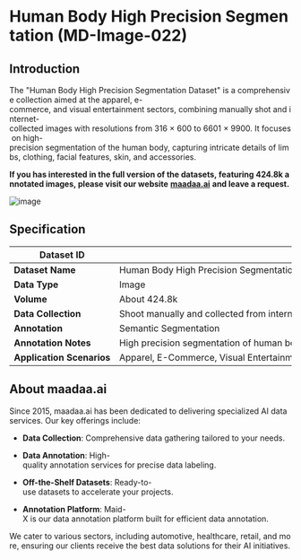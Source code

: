 # Human Body High Precision Segmentation (MD-Image-022)

## Introduction

The "Human Body High Precision Segmentation Dataset" is a comprehensive collection aimed at the apparel, e-commerce, and visual entertainment sectors, combining manually shot and internet-collected images with resolutions from 316 × 600 to 6601 × 9900. It focuses on high-precision segmentation of the human body, capturing intricate details of limbs, clothing, facial features, skin, and accessories.

**If you has interested in the full version of the datasets, featuring 424.8k annotated images, please visit our website** [**maadaa.ai**](maadaa.ai) **and leave a request.** 

![image](https://alidocs.oss-cn-zhangjiakou.aliyuncs.com/res/5VLqXQbbypwYOX19/img/b5dfa027-d6d4-4b19-95a7-821c99394fe6.jpg?x-oss-process=image/crop,x_0,y_515,w_1707,h_1579/ignore-error,1)

## Specification

|  **Dataset ID**  |  MD-Image-022  |
| --- | --- |
|  **Dataset Name**  |  Human Body High Precision Segmentation Dataset  |
|  **Data Type**  |  Image  |
|  **Volume**  |  About 424.8k  |
|  **Data Collection**  |  Shoot manually and collected from internet, image resolution ranges from 316\*600 to 6601\*9900  |
|  **Annotation**  |  Semantic Segmentation  |
|  **Annotation Notes**  |  High precision segmentation of human body, including limbs (left and right arms or upper and lower arms + left and right legs or legs), clothing (coats, jackets, dresses, dresses, dresses, skirts, coats, socks, trousers, ties), facial thinning (eyebrows, eyes, nose, mouth, beard), skin (skin color differentiates in some cases), caps, hair, accessories (Accessories, bags, belts, gloves, scarves), backgrounds, etc.)  |
|  **Application Scenarios**  |  Apparel, E-Commerce, Visual Entertainment  |

## About maadaa.ai

Since 2015, maadaa.ai has been dedicated to delivering specialized AI data services. Our key offerings include:

*   **Data Collection**: Comprehensive data gathering tailored to your needs.
    
*   **Data Annotation**: High-quality annotation services for precise data labeling.
    
*   **Off-the-Shelf Datasets**: Ready-to-use datasets to accelerate your projects.
    
*   **Annotation Platform**: Maid-X is our data annotation platform built for efficient data annotation.
    

We cater to various sectors, including automotive, healthcare, retail, and more, ensuring our clients receive the best data solutions for their AI initiatives.
